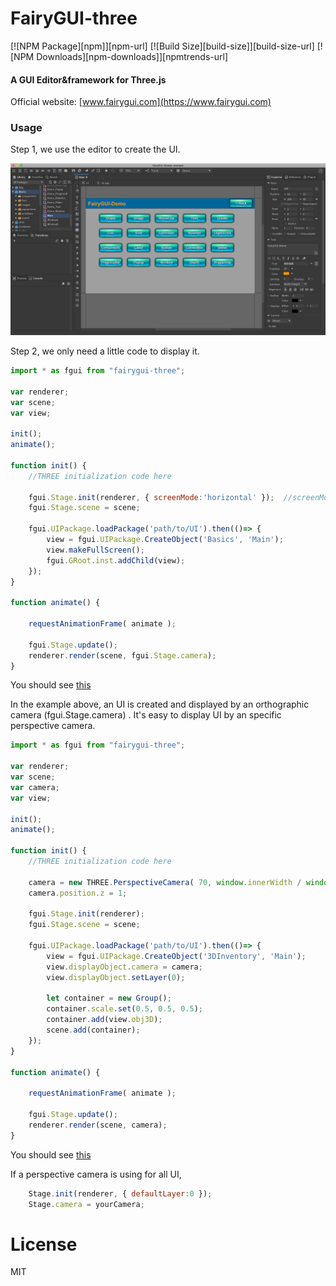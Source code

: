 # FairyGUI-three

[![NPM Package][npm]][npm-url]
[![Build Size][build-size]][build-size-url]
[![NPM Downloads][npm-downloads]][npmtrends-url]

#### A GUI Editor&amp;framework for Three.js ####

Official website: [www.fairygui.com](https://www.fairygui.com)

### Usage ###

Step 1, we use the editor to create the UI.

![](images/20200610-084916.png)

Step 2, we only need a little code to display it.

```javascript
import * as fgui from "fairygui-three";

var renderer;
var scene;
var view;

init();
animate();

function init() {
    //THREE initialization code here

    fgui.Stage.init(renderer, { screenMode:'horizontal' });  //screenMode is optional if you dont want to rotate the screen 
    fgui.Stage.scene = scene;

    fgui.UIPackage.loadPackage('path/to/UI').then(()=> {
        view = fgui.UIPackage.CreateObject('Basics', 'Main');
        view.makeFullScreen();
        fgui.GRoot.inst.addChild(view);
    });
}

function animate() {

    requestAnimationFrame( animate );

    fgui.Stage.update();
    renderer.render(scene, fgui.Stage.camera);
}
```

You should see [this](https://fairygui.com/threejs-demo/main/)

In the example above, an UI is created and displayed by an orthographic camera (fgui.Stage.camera) . It's easy to display UI by an specific perspective camera.

```javascript
import * as fgui from "fairygui-three";

var renderer;
var scene;
var camera;
var view;

init();
animate();

function init() {
    //THREE initialization code here

    camera = new THREE.PerspectiveCamera( 70, window.innerWidth / window.innerHeight, 0.01, 10 );
	camera.position.z = 1;

    fgui.Stage.init(renderer);
    fgui.Stage.scene = scene;

    fgui.UIPackage.loadPackage('path/to/UI').then(()=> {
        view = fgui.UIPackage.CreateObject('3DInventory', 'Main');
        view.displayObject.camera = camera;
        view.displayObject.setLayer(0);

        let container = new Group();
        container.scale.set(0.5, 0.5, 0.5);
        container.add(view.obj3D);
        scene.add(container);
    });
}

function animate() {

    requestAnimationFrame( animate );

    fgui.Stage.update();
    renderer.render(scene, camera);
}
```

You should see [this](https://fairygui.com/threejs-demo/3d/)

If a perspective camera is using for all UI,

```javascript
    Stage.init(renderer, { defaultLayer:0 });
    Stage.camera = yourCamera;
```

# License
MIT